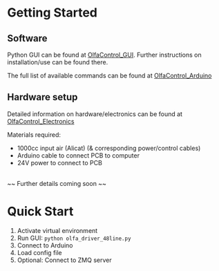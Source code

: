 # Getting Started

## Software

Python GUI can be found at [OlfaControl_GUI](https://github.com/tooles01/OlfaControl_GUI/tree/shannon-branch). Further instructions on installation/use can be found there.  

The full list of available commands can be found at [OlfaControl_Arduino](https://github.com/tooles01/OlfaControl_Arduino)


## Hardware setup

Detailed information on hardware/electronics can be found at [OlfaControl_Electronics](https://github.com/tooles01/OlfaControl_Electronics)

Materials required:  
- 1000cc input air (Alicat) (& corresponding power/control cables)
- Arduino cable to connect PCB to computer
- 24V power to connect to PCB

<br>
~~ Further details coming soon ~~

<br>

# Quick Start

1. Activate virtual environment  
2. Run GUI: `python olfa_driver_48line.py`  
3. Connect to Arduino  
4. Load config file  
5. Optional: Connect to ZMQ server  
